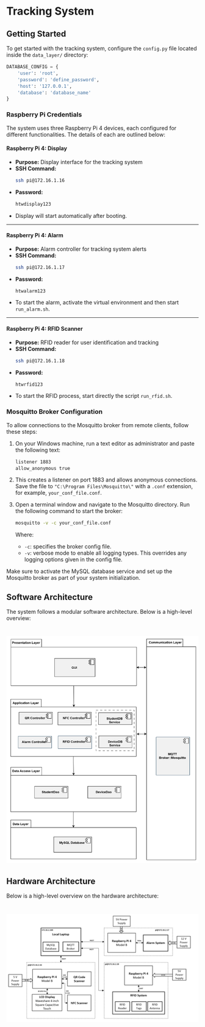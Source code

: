 # Tracking System

## Getting Started

To get started with the tracking system, configure the `config.py` file located inside the `data_layer/` directory:

```python
DATABASE_CONFIG = {
    'user': 'root',
    'password': 'define_password',
    'host': '127.0.0.1',
    'database': 'database_name'
}
```

### Raspberry Pi Credentials

The system uses three Raspberry Pi 4 devices, each configured for different functionalities. The details of each are outlined below:

#### Raspberry Pi 4: Display

- **Purpose:** Display interface for the tracking system
- **SSH Command:**
  ```bash
  ssh pi@172.16.1.16
  ```
- **Password:** 
  ```bash
  htwdisplay123
  ```
- Display will start automatically after booting.

---

#### Raspberry Pi 4: Alarm

- **Purpose:** Alarm controller for tracking system alerts
- **SSH Command:**
  ```bash
  ssh pi@172.16.1.17
  ```
- **Password:** 
  ```bash
  htwalarm123
  ```
- To start the alarm, activate the virtual environment and then start `run_alarm.sh`.
---

#### Raspberry Pi 4: RFID Scanner

- **Purpose:** RFID reader for user identification and tracking
- **SSH Command:**
  ```bash
  ssh pi@172.16.1.18
  ```
- **Password:** 
  ```bash
  htwrfid123
  ```
- To start the RFID process, start directly the script `run_rfid.sh`.

### Mosquitto Broker Configuration

To allow connections to the Mosquitto broker from remote clients, follow these steps:

1. On your Windows machine, run a text editor as administrator and paste the following text:

    ```bash
    listener 1883
    allow_anonymous true
    ```

2. This creates a listener on port 1883 and allows anonymous connections. Save the file to `"C:\Program Files\Mosquitto\"` with a `.conf` extension, for example, `your_conf_file.conf`.

3. Open a terminal window and navigate to the Mosquitto directory. Run the following command to start the broker:

    ```bash
    mosquitto -v -c your_conf_file.conf
    ```

    Where:

    - `-c`: specifies the broker config file.
    - `-v`: verbose mode to enable all logging types. This overrides any logging options given in the config file.

Make sure to activate the MySQL database service and set up the Mosquitto broker as part of your system initialization.


## Software Architecture

The system follows a modular software architecture. Below is a high-level overview:

<h1 align="center">
  <img src=".github/assets/software_architecture.png" alt="software_architecture" width="800">
  <br>
</h1>


## Hardware Architecture

Below is a high-level overview on the hardware architecture:

<h1 align="center">
  <img src=".github/assets/Hardware_Architecture_Communication.png" alt="hardware_architecture" width="800">
  <br>
</h1>
